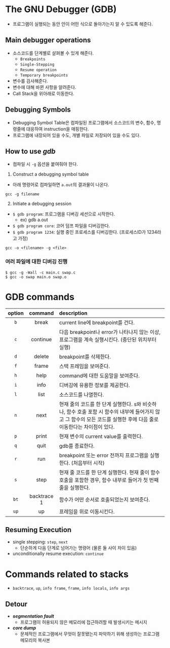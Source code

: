 # The GNU Debugger (GDB)
- 프로그램이 실행되는 동안 안이 어떤 식으로 돌아가는지 알 수 있도록 해준다.

## Main debugger operations
- 소스코드를 단계별로 살펴볼 수 있게 해준다.
    - `Breakpoints`
    - `Single-Stepping`
    - `Resume operation`
    - `Temporary breakpoints`
- 변수를 검사해준다.
- 변수에 대해 바뀐 사항을 알려준다.
- Call Stack을 위아래로 이동한다.

## Debugging Symbols
- Debugging Symbol Table은 컴파일된 프로그램에서 소스코드의 변수, 함수, 명령줄에 대응하여 instruction을 매핑한다.
- 프로그램에 내장되어 있을 수도, 개별 파일로 저장되어 있을 수도 있다.

## How to use *gdb*
- 컴파일 시 `-g` 옵션을 붙여줘야 한다.
1. Construct a debugging symbol table
- 아래 명령어로 컴파일하면 `a.out`의 결과물이 나온다.
```shell
gcc -g filename
```
2. Initiate a debugging session
- `$ gdb program`: 프로그램을 디버깅 세션으로 시작한다.
    - ex) gdb a.out
- `$ gdb program core`: 코어 덤프 파일을 디버깅한다.
- `$ gdb program 1234`: 실행 중인 프로세스를 디버깅한다. (프로세스ID가 1234라고 가정)
```shell
gcc -o <filename> -g <file>
```

### 여러 파일에 대한 디버깅 진행
```shell
$ gcc -g -Wall -c main.c swap.c
$ gcc -o swap main.o swap.o 
```

# GDB commands
| option | command | description |
| :---: | :---: | :--- |
| `b` | break | current line에 breakpoint를 건다. |
| `c` | continue | 다음 breakpoint나 error가 나타나지 않는 이상, 프로그램을 계속 실행시킨다. (중단된 위치부터 실행) |
| `d` | delete | breakpoint를 삭제한다. |
| `f` | frame | 스택 프레임을 보여준다. |
| `h` | help | command에 대한 도움말을 보여준다. |
| `i` | info | 디버깅에 유용한 정보를 제공한다. | 
| `l` | list | 소스코드를 나열한다. |
| `n` | next | 현재 줄의 코드를 한 단계 실행한다. s와 비슷하나, 함수 호출 포함 시 함수의 내부에 들어가지 않고 그 함수의 모든 코드를 실행한 후에 다음 줄로 이동한다는 차이점이 있다. |
| `p` | print | 현재 변수의 current value를 출력한다. |
| `q` | quit | gdb를 종료한다. |
| `r` | run | breakpoint 또는 error 전까지 프로그램을 실행한다. (처음부터 시작)|
| `s` | step | 현재 줄 코드를 한 단계 실행한다. 현재 줄이 함수 호출을 포함한 경우, 함수 내부로 들어가 첫 번째 줄을 실행한다. |
| `bt` | backtrace 1 | 함수가 어떤 순서로 호출되었는지 보여준다. |
| `up` | up | 프레임을 위로 이동시킨다. |

## Resuming Execution
- single stepping: `step`, `next`
    - 단순하게 다음 단계로 넘어가는 명령어 (물론 둘 사이 차이 있음)
- unconditionally resume execution: `continue`

# Commands related to stacks
- `backtrace`, `up`, `info frame`, `frame`, `info locals`, `info args`

## Detour
- ***segmentation fault***
    - 프로그램이 허용되지 않은 메모리에 접근하려할 때 발생시키는 메시지
- ***core dump***
    - 문제적인 프로그램에서 무엇이 잘못됐는지 파악하기 위해 생성하는 프로그램 메모리의 복사본
